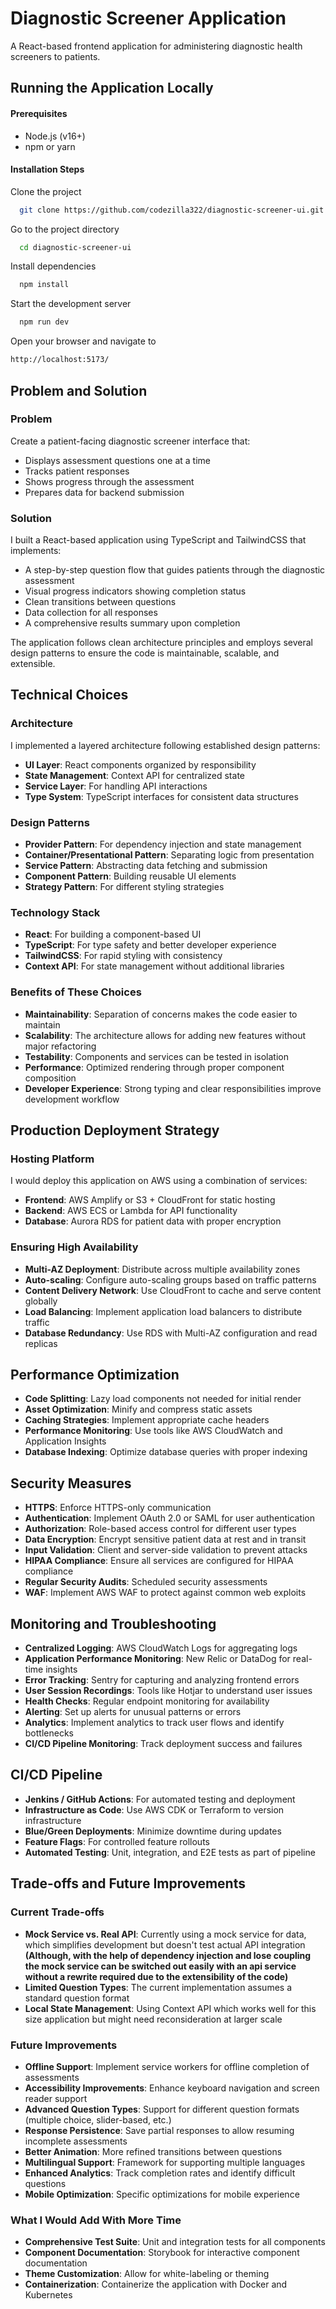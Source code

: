 # Diagnostic Screener Application

A React-based frontend application for administering diagnostic health screeners to patients.

## Running the Application Locally

#### Prerequisites

- Node.js (v16+)
- npm or yarn

#### Installation Steps

Clone the project

```bash
  git clone https://github.com/codezilla322/diagnostic-screener-ui.git
```

Go to the project directory

```bash
  cd diagnostic-screener-ui
```

Install dependencies

```bash
  npm install
```

Start the development server

```bash
  npm run dev
```

Open your browser and navigate to

```bash
http://localhost:5173/
```

## Problem and Solution

### Problem

Create a patient-facing diagnostic screener interface that:

- Displays assessment questions one at a time
- Tracks patient responses
- Shows progress through the assessment
- Prepares data for backend submission

### Solution

I built a React-based application using TypeScript and TailwindCSS that implements:

- A step-by-step question flow that guides patients through the diagnostic assessment
- Visual progress indicators showing completion status
- Clean transitions between questions
- Data collection for all responses
- A comprehensive results summary upon completion

The application follows clean architecture principles and employs several design patterns to ensure the code is maintainable, scalable, and extensible.

## Technical Choices

### Architecture

I implemented a layered architecture following established design patterns:

- **UI Layer**: React components organized by responsibility
- **State Management**: Context API for centralized state
- **Service Layer**: For handling API interactions
- **Type System**: TypeScript interfaces for consistent data structures

### Design Patterns

- **Provider Pattern**: For dependency injection and state management
- **Container/Presentational Pattern**: Separating logic from presentation
- **Service Pattern**: Abstracting data fetching and submission
- **Component Pattern**: Building reusable UI elements
- **Strategy Pattern**: For different styling strategies

### Technology Stack

- **React**: For building a component-based UI
- **TypeScript**: For type safety and better developer experience
- **TailwindCSS**: For rapid styling with consistency
- **Context API**: For state management without additional libraries

### Benefits of These Choices

- **Maintainability**: Separation of concerns makes the code easier to maintain
- **Scalability**: The architecture allows for adding new features without major refactoring
- **Testability**: Components and services can be tested in isolation
- **Performance**: Optimized rendering through proper component composition
- **Developer Experience**: Strong typing and clear responsibilities improve development workflow

## Production Deployment Strategy

### Hosting Platform

I would deploy this application on AWS using a combination of services:

- **Frontend**: AWS Amplify or S3 + CloudFront for static hosting
- **Backend**: AWS ECS or Lambda for API functionality
- **Database**: Aurora RDS for patient data with proper encryption

### Ensuring High Availability

- **Multi-AZ Deployment**: Distribute across multiple availability zones
- **Auto-scaling**: Configure auto-scaling groups based on traffic patterns
- **Content Delivery Network**: Use CloudFront to cache and serve content globally
- **Load Balancing**: Implement application load balancers to distribute traffic
- **Database Redundancy**: Use RDS with Multi-AZ configuration and read replicas

## Performance Optimization

- **Code Splitting**: Lazy load components not needed for initial render
- **Asset Optimization**: Minify and compress static assets
- **Caching Strategies**: Implement appropriate cache headers
- **Performance Monitoring**: Use tools like AWS CloudWatch and Application Insights
- **Database Indexing**: Optimize database queries with proper indexing

## Security Measures

- **HTTPS**: Enforce HTTPS-only communication
- **Authentication**: Implement OAuth 2.0 or SAML for user authentication
- **Authorization**: Role-based access control for different user types
- **Data Encryption**: Encrypt sensitive patient data at rest and in transit
- **Input Validation**: Client and server-side validation to prevent attacks
- **HIPAA Compliance**: Ensure all services are configured for HIPAA compliance
- **Regular Security Audits**: Scheduled security assessments
- **WAF**: Implement AWS WAF to protect against common web exploits

## Monitoring and Troubleshooting

- **Centralized Logging**: AWS CloudWatch Logs for aggregating logs
- **Application Performance Monitoring**: New Relic or DataDog for real-time insights
- **Error Tracking**: Sentry for capturing and analyzing frontend errors
- **User Session Recordings**: Tools like Hotjar to understand user issues
- **Health Checks**: Regular endpoint monitoring for availability
- **Alerting**: Set up alerts for unusual patterns or errors
- **Analytics**: Implement analytics to track user flows and identify bottlenecks
- **CI/CD Pipeline Monitoring**: Track deployment success and failures

## CI/CD Pipeline

- **Jenkins / GitHub Actions**: For automated testing and deployment
- **Infrastructure as Code**: Use AWS CDK or Terraform to version infrastructure
- **Blue/Green Deployments**: Minimize downtime during updates
- **Feature Flags**: For controlled feature rollouts
- **Automated Testing**: Unit, integration, and E2E tests as part of pipeline

## Trade-offs and Future Improvements

### Current Trade-offs

- **Mock Service vs. Real API**: Currently using a mock service for data, which simplifies development but doesn't test actual API integration **(Although, with the help of dependency injection and lose coupling the mock service can be switched out easily with an api service without a rewrite required due to the extensibility of the code)**
- **Limited Question Types**: The current implementation assumes a standard question format
- **Local State Management**: Using Context API which works well for this size application but might need reconsideration at larger scale

### Future Improvements

- **Offline Support**: Implement service workers for offline completion of assessments
- **Accessibility Improvements**: Enhance keyboard navigation and screen reader support
- **Advanced Question Types**: Support for different question formats (multiple choice, slider-based, etc.)
- **Response Persistence**: Save partial responses to allow resuming incomplete assessments
- **Better Animation**: More refined transitions between questions
- **Multilingual Support**: Framework for supporting multiple languages
- **Enhanced Analytics**: Track completion rates and identify difficult questions
- **Mobile Optimization**: Specific optimizations for mobile experience

### What I Would Add With More Time

- **Comprehensive Test Suite**: Unit and integration tests for all components
- **Component Documentation**: Storybook for interactive component documentation
- **Theme Customization**: Allow for white-labeling or theming
- **Containerization**: Containerize the application with Docker and Kubernetes
